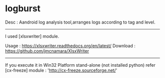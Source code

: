logburst
========

Desc : Aandroid log analysis tool,arranges logs according to tag and level.

--------

I used [xlsxwriter] module.

Usage : https://xlsxwriter.readthedocs.org/en/latest/
Download : https://github.com/jmcnamara/XlsxWriter

--------
If you execute it in Win32 Platform stand-alone (not installed python)
refer [cx-freeze] module : 'http://cx-freeze.sourceforge.net/'
